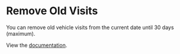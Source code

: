 # Remove Old Visits
You can remove old vehicle visits from the current date until 30 days (maximum).

View the [documentation](https://guides.platerecognizer.com/docs/parkpow/bulk-operations#remove-old-visits).
